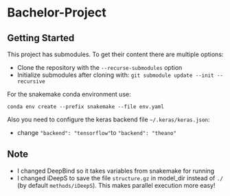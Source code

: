 # Bachelor-Project

## Getting Started

This project has submodules. To get their content there are multiple options:

* Clone the repository with the `--recurse-submodules` option
* Initialize submodules after cloning with: `git submodule update --init --recursive`

For the snakemake conda environment use:

`conda env create --prefix snakemake --file env.yaml`

Also you need to configure the keras backend file `~/.keras/keras.json`:
* change `"backend": "tensorflow"`to `"backend": "theano"`

## Note

* I changed DeepBind so it takes variables from snakemake for running
* I changed iDeepS to save the file `structure.gz` in model_dir instead of `./` (by default `methods/iDeepS`). This makes parallel execution more easy!
